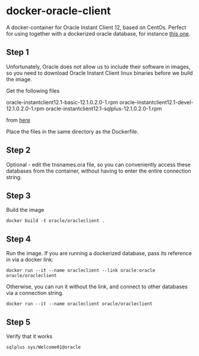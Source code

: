 # docker-oracle-client

A docker-container for Oracle Instant Client 12, based on CentOs. Perfect for using together with a dockerized oracle database, for instance [this one](https://github.com/biemond/docker-database-puppet).

## Step 1

Unfortunately, Oracle does not allow us to include their software in images, so you need to download Oracle Instant Client linux binaries before we build the image. 

Get the following files 

oracle-instantclient12.1-basic-12.1.0.2.0-1.rpm
oracle-instantclient12.1-devel-12.1.0.2.0-1.rpm
oracle-instantclient12.1-sqlplus-12.1.0.2.0-1.rpm

from [here](http://www.oracle.com/technetwork/topics/linuxx86-64soft-092277.html)

Place the files in the same directory as the Dockerfile.

## Step 2 
Optional - edit the tnsnames.ora file, so you can conveniently access these databases from the container, without having to enter the entire connection string. 

## Step 3 
Build the image

`docker build -t oracle/oracleclient .`

## Step 4
Run the image. If you are running a dockerized database, pass its reference in via a docker link:

`docker run --it --name oracleclient --link oracle:oracle oracle/oracleclient`

Otherwise, you can run it without the link, and connect to other databases via a connection string.

`docker run --it --name oracleclient oracle/oracleclient`

## Step 5
Verify that it works

`sqlplus sys/Welcome01@oracle`
